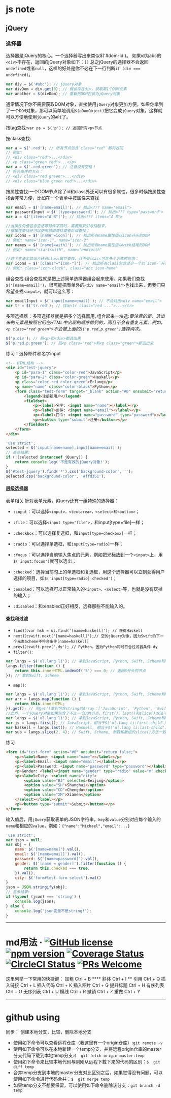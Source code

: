 # js note

## jQuery

### 选择器

选择器是jQuery的核心。一个选择器写出来类似$('#dom-id')。
如果id为abc的`<div>`不存在，返回的jQuery对象如下：`[]`
总之jQuery的选择器不会返回`undefined`或者`null`，这样的好处是你不必在下一行判断`if (div === undefined)`。

```js
var div = $('#abc'); // jQuery对象
var divDom = div.get(0); // 假设存在div，获取第1个DOM元素
var another = $(divDom); // 重新把DOM包装为jQuery对象
```

通常情况下你不需要获取DOM对象，直接使用`jQuery`对象更加方便。如果你拿到了一个`DOM`对象，那可以简单地调用`$(aDomObject)`把它变成`jQuery`对象，这样就可以方便地使用`jQuery`的`API`了。

按tag查找:`var ps = $('p'); // 返回所有<p>节点`

按class查找:

```js
var a = $('.red'); // 所有节点包含`class="red"`都将返回
// 例如:
// <div class="red">...</div>
// <p class="green red">...</p>
var a = $('.red.green'); // 注意没有空格！
// 符合条件的节点：
// <div class="red green">...</div>
// <div class="blue green red">...</div>
```

按属性查找:一个DOM节点除了id和class外还可以有很多属性，很多时候按属性查找会非常方便，比如在一个表单中按属性来查找

```js
var email = $('[name=email]'); // 找出<??? name="email">
var passwordInput = $('[type=password]'); // 找出<??? type="password">
var a = $('[items="A B"]'); // 找出<??? items="A B">

//当属性的值包含空格等特殊字符时，需要用双引号括起来。
//按属性查找还可以使用前缀查找或者后缀查找：
var icons = $('[name^=icon]'); // 找出所有name属性值以icon开头的DOM
// 例如: name="icon-1", name="icon-2"
var names = $('[name$=with]'); // 找出所有name属性值以with结尾的DOM
// 例如: name="startswith", name="endswith"

//这个方法尤其适合通过class属性查找，且不受class包含多个名称的影响：
var icons = $('[class^="icon-"]'); // 找出所有class包含至少一个以`icon-`开头的DOM
// 例如: class="icon-clock", class="abc icon-home"
```

组合查找:组合查找就是把上述简单选择器组合起来使用。如果我们查找`$('[name=email]')`，很可能把表单外的`<div name="email">`也找出来，但我们只希望查找`<input>`，就可以这么写：

```js
var emailInput = $('input[name=email]'); // 不会找出<div name="email">  
var tr = $('tr.red'); // 找出<tr class="red ...">...</tr>
```

多项选择器：多项选择器就是把多个选择器用`,`组合起来一块选:*要注意的是，选出来的元素是按照它们在HTML中出现的顺序排列的，而且不会有重复元素。例如，`<p class="red green">`不会被上面的`$('p.red,p.green')`选择两次。*

```js
$('p,div'); // 把<p>和<div>都选出来
$('p.red,p.green'); // 把<p class="red">和<p class="green">都选出来
```

练习：选择邮件和名字input

```html
<!-- HTML结构 -->
<div id="test-jquery">
    <p id="para-1" class="color-red">JavaScript</p>
    <p id="para-2" class="color-green">Haskell</p>
    <p class="color-red color-green">Erlang</p>
    <p name="name" class="color-black">Python</p>
    <form class="test-form" target="_blank" action="#0" onsubmit="return false;">
        <legend>注册新用户</legend>
        <fieldset>
            <p><label>名字: <input name="name"></label></p>
            <p><label>邮件: <input name="email"></label></p>
            <p><label>口令: <input name="password" type="password"></label></p>
            <p><button type="submit">注册</button></p>
        </fieldset>
    </form>
</div>
```

```js
'use strict';
selected = $('input[name=name],input[name=email]');
// 高亮结果:
if (!(selected instanceof jQuery)) {
    return console.log('不是有效的jQuery对象!');
}
$('#test-jquery').find('*').css('background-color', '');
selected.css('background-color', '#ffd351');
```

#### [层级选择器](https://www.liaoxuefeng.com/wiki/001434446689867b27157e896e74d51a89c25cc8b43bdb3000/001437023139167510b90eb2c924f72aeba0db592a9eb54000)

表单相关
针对表单元素，jQuery还有一组特殊的选择器：

- `:input`：可以选择`<input>，<textarea>，<select>和<button>`；

- `:file`：可以选择`<input type="file">`，和input[type=file]一样；

- `:checkbox`：可以选择复选框，和`input[type=checkbox]`一样；

- `:radio`：可以选择单选框，和`input[type=radio]`一样；

- `:focus`：可以选择当前输入焦点的元素，例如把光标放到一个`<input>`上，用`$('input:focus')`就可以选出；

- `:checked`：选择当前勾上的单选框和复选框，用这个选择器可以立刻获得用户选择的项目，如`$('input[type=radio]:checked')`；

- `:enabled`：可以选择可以正常输入的`<input>、<select>`等，也就是没有灰掉的输入；

- `:disabled`：和:enabled正好相反，选择那些不能输入的。

#### 查找和过滤

- `find()`:`var hsk = ul.find('[name=haskell]'); // 获得Haskell`
- `next()`:`swift.next('[name=haskell]');// 空的jQuery对象，因为Swift的下一个元素Scheme不符合条件[name=haskell]`
- `prev()`:`swift.prev('.dy'); // Python，因为Python同时符合过滤器条件.dy`
- `filter()`:

```js
var langs = $('ul.lang li'); // 拿到JavaScript, Python, Swift, Scheme和Haskell
langs.filter(function () {
    return this.innerHTML.indexOf('S') === 0; // 返回S开头的节点
}); // 拿到Swift, Scheme
```

- `map()`:

```js
var langs = $('ul.lang li'); // 拿到JavaScript, Python, Swift, Scheme和Haskell
var arr = langs.map(function () {
    return this.innerHTML;
}).get(); // 用get()拿到包含string的Array：['JavaScript', 'Python', 'Swift', 'Scheme', 'Haskell']
//此外，一个jQuery对象如果包含了不止一个DOM节点，first()、last()和slice()方法可以返回一个新的jQuery对象，把不需要的DOM节点去掉：
var langs = $('ul.lang li'); // 拿到JavaScript, Python, Swift, Scheme和Haskell
var js = langs.first(); // JavaScript，相当于$('ul.lang li:first-child')
var haskell = langs.last(); // Haskell, 相当于$('ul.lang li:last-child')
var sub = langs.slice(2, 4); // Swift, Scheme, 参数和数组的slice()方法一致
```

练习

```html
<form id="test-form" action="#0" onsubmit="return false;">
    <p><label>Name: <input name="name"></label></p>
    <p><label>Email: <input name="email"></label></p>
    <p><label>Password: <input name="password" type="password"></label></p>
    <p>Gender: <label><input name="gender" type="radio" value="m" checked> Male</label> <label><input name="gender" type="radio" value="f"> Female</label></p>
    <p><label>City: <select name="city">
        <option value="BJ" selected>Beijing</option>
        <option value="SH">Shanghai</option>
        <option value="CD">Chengdu</option>
        <option value="XM">Xiamen</option>
    </select></label></p>
    <p><button type="submit">Submit</button></p>
</form>
```

输入值后，用`jQuery`获取表单的JSON字符串，`key`和`value`分别对应每个输入的`name`和相应的`value`，例如：`{"name":"Michael","email":...}`

```js
'use strict';
var json = null;
var obj = {
    name: $('[name=name]').val(),
    email: $('[name=email]').val(),
    password: $('[name=password]').val(),
    gender: $('[name = gender]').filter(function () {
        return this.checked === true;
    }).val(),
    city: $('form#test-form select').val()
}
json = JSON.stringify(obj);
// 显示结果:
if (typeof (json) === 'string') {
    console.log(json);
} else {
    console.log('json变量不是string!');
}
```

---
# md用法  &middot;  [![GitHub license](https://img.shields.io/badge/license-MIT-blue.svg)](https://github.com/facebook/react/blob/master/LICENSE) [![npm version](https://img.shields.io/npm/v/react.svg?style=flat)](https://www.npmjs.com/package/react) [![Coverage Status](https://img.shields.io/coveralls/facebook/react/master.svg?style=flat)](https://coveralls.io/github/facebook/react?branch=master) [![CircleCI Status](https://circleci.com/gh/facebook/react.svg?style=shield&circle-token=:circle-token)](https://circleci.com/gh/facebook/react) [![PRs Welcome](https://img.shields.io/badge/PRs-welcome-brightgreen.svg)](https://reactjs.org/docs/how-to-contribute.html#your-first-pull-request)

这里列举一下常用的快捷键： 
加粗 Ctrl + B ****
斜体 Ctrl + I **
引用 Ctrl + Q 
插入链接 Ctrl + L 
插入代码 Ctrl + K 
插入图片 Ctrl + G 
提升标题 Ctrl + H 
有序列表 Ctrl + O 
无序列表 Ctrl + U 
横线 Ctrl + R 
撤销 Ctrl + Z 
重做 Ctrl + Y

---
# github using

同步： 创建本地分支，比较，删除本地分支
- 使用如下命令可以查看远程仓库（我这里有一个origin仓库）:`git remote -v  `
- 使用如下命令可以在本地新建一个temp分支，并将远程origin仓库的master分支代码下载到本地temp分支:`$  git fetch origin master:temp `
- 使用如下命令来比较本地代码与刚刚从远程下载下来的代码的区别：`$  git diff temp`
- 合并temp分支到本地的master分支对比区别之后，如果觉得没有问题，可以使用如下命令进行代码合并：`$  git merge temp`
- 如果temp分支不想要保留，可以使用如下命令删除该分支：`git branch -d temp  `     

